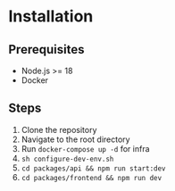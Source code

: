# Installation

## Prerequisites

- Node.js >= 18
- Docker

## Steps

1. Clone the repository
2. Navigate to the root directory
3. Run `docker-compose up -d` for infra
4. `sh configure-dev-env.sh`
5. `cd packages/api && npm run start:dev`
6. `cd packages/frontend && npm run dev`
